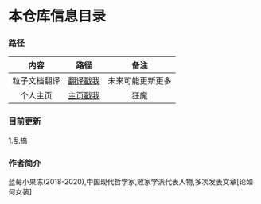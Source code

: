 # 本仓库信息目录

### 路径

|内容|路径|备注|
|:-:|:-:|:-:|
|粒子文档翻译|[翻译戳我](http://bemly.gitee.io/index)|未来可能更新更多|
|个人主页|[主页戳我](http://bemly.gitee.io/index)|狂魔|

### 目前更新

1.乱搞

### 作者简介

蓝莓小果冻(2018-2020),中国现代哲学家,败家学派代表人物,多次发表文章[论如何女装]
